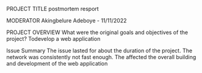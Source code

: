 PROJECT TITLE
postmortem resport

MODERATOR
Akingbelure Adeboye - 11/11/2022

PROJECT OVERVIEW
What were the original goals and objectives of the project?
Todevelop a web application

Issue Summary
The issue lasted for about the duration of the project.
The network was consistently not fast enough.
The affected the overall building and development of the web application


